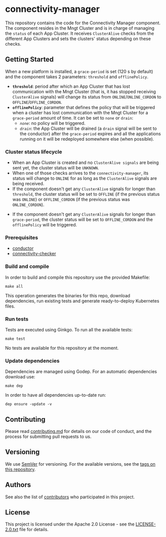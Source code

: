 # connectivity-manager

This repository contains the code for the Connectivity Manager component. The component resides in the Mngt Cluster and is in charge of managing the `status` of each App Cluster. It receives `ClusterAlive` checks from the different App Clusters and sets the clusters' status depending on these checks.

## Getting Started

When a new platform is installed, a `grace-period` is set (120 s by default) and the component takes 2 parameters: `threshold` and `offlinePolicy`.
* **`threshold`**: period after which an App Cluster that has lost communication with the Mngt Cluster (that is, it has stopped receiving `ClusterAlive` signals) will change its status from `ONLINE`/`ONLINE_CORDON` to `OFFLINE`/`OFFLINE_CORDON`.
* **`offlinePolicy`**: parameter that defines the policy that will be triggered when a cluster has lost communication with the Mngt Cluster for a `grace-period` amount of time. It can be set to `none` or `drain`:
  * *`none`*: no policy will be triggered.
  * *`drain`*: the App Cluster will be drained (a `drain` signal will be sent to the conductor) after the `grace-period` expires and all the applications running on it will be redeployed somewhere else (when possible).
  
### Cluster status lifecycle
* When an App Cluster is created and no `ClusterAlive signals` are being sent yet, the cluster status will be `UNKNOWN`.
* When one of those checks arrives to the `connectivity-manager`, its status will change to `ONLINE` for as long as the `ClusterAlive` signals are being received.
* If the component doesn't get any `ClusterAlive` signals for longer than `threshold`, the cluster status will be set to `OFFLINE` (if the previous status was `ONLINE`) or `OFFLINE_CORDON` (if the previous status was `ONLINE_CORDON`).
+ If the component doesn't get any `ClusterAlive` signals for longer than `grace-period`, the cluster status will be set to `OFFLINE_CORDON` and the `offlinePolicy` will be triggered.

### Prerequisites

* [conductor](https://github.com/nalej/conductor)
* [connectivity-checker](https://github.com/nalej/connectivity-checker)

### Build and compile

In order to build and compile this repository use the provided Makefile:

```
make all
```

This operation generates the binaries for this repo, download dependencies,
run existing tests and generate ready-to-deploy Kubernetes files.

### Run tests

Tests are executed using Ginkgo. To run all the available tests:

```
make test
```

No tests are available for this repository at the moment.

### Update dependencies

Dependencies are managed using Godep. For an automatic dependencies download use:

```
make dep
```

In order to have all dependencies up-to-date run:

```
dep ensure -update -v
```

## Contributing

Please read [contributing.md](contributing.md) for details on our code of conduct, and the process for submitting pull requests to us.

## Versioning

We use [SemVer](http://semver.org/) for versioning. For the available versions, see the [tags on this repository](https://github.com/nalej/connectivity-manager/tags). 

## Authors

See also the list of [contributors](https://github.com/nalej/connectivity-manager/contributors) who participated in this project.

## License
This project is licensed under the Apache 2.0 License - see the [LICENSE-2.0.txt](LICENSE-2.0.txt) file for details.
